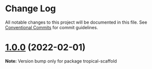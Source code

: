 # Change Log

All notable changes to this project will be documented in this file.
See [Conventional Commits](https://conventionalcommits.org) for commit guidelines.

# [1.0.0](https://github.com/bensmithett/tropical-utils/compare/tropical-scaffold@1.0.0-alpha.0...tropical-scaffold@1.0.0) (2022-02-01)

**Note:** Version bump only for package tropical-scaffold
